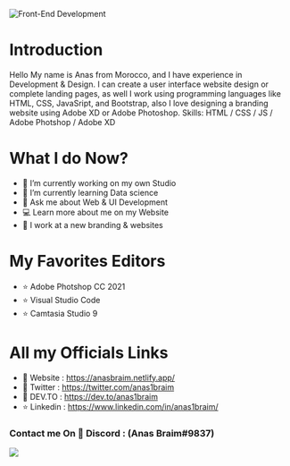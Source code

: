 
![Front-End Development ](https://pbs.twimg.com/profile_banners/1372180056739561478/1638483513/600x200)

# Introduction 
Hello My name is Anas from Morocco, and I have experience in Development & Design. I can create a user interface website design or complete landing pages, as well I work using programming languages like HTML, CSS, JavaSript, and Bootstrap, also I love designing a branding website using Adobe XD or Adobe Photoshop. 
Skills: HTML / CSS / JS / Adobe Photshop / Adobe XD

# What I do Now?
- 🔭 I’m currently working on my own Studio 
- 🌱 I’m currently learning Data science 
- 💬 Ask me about Web & UI Development 
- 💻 Learn more about me on my Website 
- 🔨 I work at a new branding & websites

# My Favorites Editors
- ⭐ Adobe Photshop CC 2021
- ⭐ Visual Studio Code 
- ⭐ Camtasia Studio 9

# All my Officials Links 
* 🚀 Website  : https://anasbraim.netlify.app/
* 📨 Twitter  : https://twitter.com/anas1braim
* 👑 DEV.TO   : https://dev.to/anas1braim
* ⭐ Linkedin : https://www.linkedin.com/in/anas1braim/

### Contact me On 📨 Discord : (Anas Braim#9837)

![](https://komarev.com/ghpvc/?username=Rabios&color=blueviolet)

